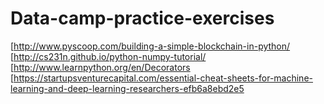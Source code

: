# Data-camp-practice-exercises

[http://www.pyscoop.com/building-a-simple-blockchain-in-python/
[http://cs231n.github.io/python-numpy-tutorial/
[http://www.learnpython.org/en/Decorators
[https://startupsventurecapital.com/essential-cheat-sheets-for-machine-learning-and-deep-learning-researchers-efb6a8ebd2e5
